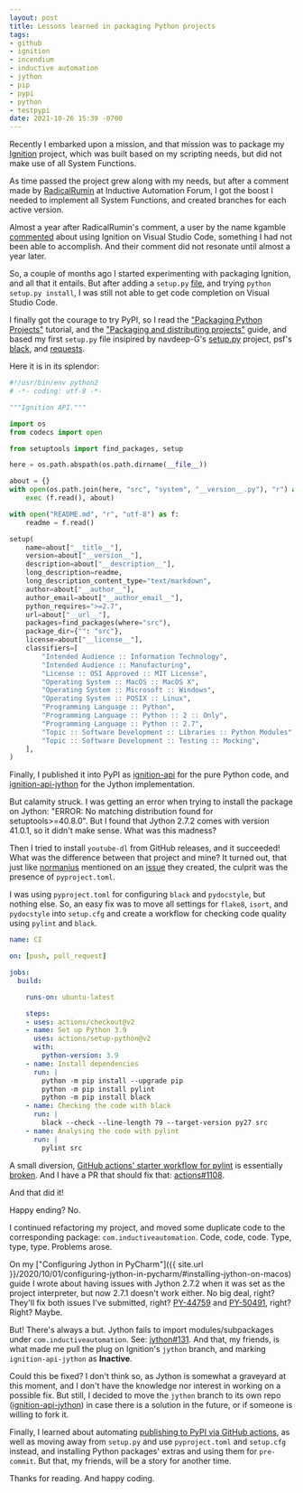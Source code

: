 ```yaml
---
layout: post
title: Lessons learned in packaging Python projects
tags:
- github
- ignition
- incendium
- inductive automation
- jython
- pip
- pypi
- python
- testpypi
date: 2021-10-26 15:39 -0700
---
```

Recently I embarked upon a mission, and that mission was to package my [Ignition](https://github.com/thecesrom/Ignition) project, which was built based on my scripting needs, but did not make use of all System Functions.

As time passed the project grew along with my needs, but after a comment made by [RadicalRumin](https://forum.inductiveautomation.com/t/system-library-files/29773/3?u=thecesrom.git) at Inductive Automation Forum, I got the boost I needed to implement all System Functions, and created branches for each active version.

Almost a year after RadicalRumin's comment, a user by the name kgamble [commented](https://forum.inductiveautomation.com/t/ignition-repo-now-with-branches/37932/6?u=thecesrom.git) about using Ignition on Visual Studio Code, something I had not been able to accomplish. And their comment did not resonate until almost a year later.

So, a couple of months ago I started experimenting with packaging Ignition, and all that it entails. But after adding a `setup.py` [file](https://forum.inductiveautomation.com/t/ignition-repo-now-with-branches/37932/7?u=thecesrom.git), and trying `python setup.py install`, I was still not able to get code completion on Visual Studio Code.

I finally got the courage to try PyPI, so I read the ["Packaging Python Projects"](https://packaging.python.org/tutorials/packaging-projects/) tutorial, and the ["Packaging and distributing projects"](https://packaging.python.org/guides/distributing-packages-using-setuptools/) guide, and based my first `setup.py` file insipired by navdeep-G's [setup.py](https://github.com/navdeep-G/setup.py) project, psf's [black](https://github.com/psf/black/blob/HEAD/setup.py), and [requests](https://github.com/psf/requests/blob/HEAD/setup.py).

Here it is in its splendor:

```python
#!/usr/bin/env python2
# -*- coding: utf-8 -*-

"""Ignition API."""

import os
from codecs import open

from setuptools import find_packages, setup

here = os.path.abspath(os.path.dirname(__file__))

about = {}
with open(os.path.join(here, "src", "system", "__version__.py"), "r") as f:
    exec (f.read(), about)

with open("README.md", "r", "utf-8") as f:
    readme = f.read()

setup(
    name=about["__title__"],
    version=about["__version__"],
    description=about["__description__"],
    long_description=readme,
    long_description_content_type="text/markdown",
    author=about["__author__"],
    author_email=about["__author_email__"],
    python_requires=">=2.7",
    url=about["__url__"],
    packages=find_packages(where="src"),
    package_dir={"": "src"},
    license=about["__license__"],
    classifiers=[
        "Intended Audience :: Information Technology",
        "Intended Audience :: Manufacturing",
        "License :: OSI Approved :: MIT License",
        "Operating System :: MacOS :: MacOS X",
        "Operating System :: Microsoft :: Windows",
        "Operating System :: POSIX :: Linux",
        "Programming Language :: Python",
        "Programming Language :: Python :: 2 :: Only",
        "Programming Language :: Python :: 2.7",
        "Topic :: Software Development :: Libraries :: Python Modules",
        "Topic :: Software Development :: Testing :: Mocking",
    ],
)

```

Finally, I published it into PyPI as [ignition-api](https://pypi.org/project/ignition-api/) for the pure Python code, and [ignition-api-jython](https://pypi.org/project/ignition-api-jython/) for the Jython implementation.

But calamity struck. I was getting an error when trying to install the package on Jython: "ERROR: No matching distribution found for setuptools>=40.8.0". But I found that Jython 2.7.2 comes with version 41.0.1, so it didn't make sense. What was this madness?

Then I tried to install `youtube-dl` from GitHub releases, and it succeeded! What was the difference between that project and mine? It turned out, that just like [normanius](https://github.com/normanius) mentioned on an [issue](https://github.com/pypa/pip/issues/9242) they created, the culprit was the presence of `pyproject.toml`.

I was using `pyproject.toml` for configuring `black` and `pydocstyle`, but nothing else. So, an easy fix was to move all settings for `flake8`, `isort`, and `pydocstyle` into `setup.cfg` and create a workflow for checking code quality using `pylint` and `black`.

```yml
name: CI

on: [push, pull_request]

jobs:
  build:

    runs-on: ubuntu-latest

    steps:
    - uses: actions/checkout@v2
    - name: Set up Python 3.9
      uses: actions/setup-python@v2
      with:
        python-version: 3.9
    - name: Install dependencies
      run: |
        python -m pip install --upgrade pip
        python -m pip install pylint
        python -m pip install black
    - name: Checking the code with black
      run: |
        black --check --line-length 79 --target-version py27 src
    - name: Analysing the code with pylint
      run: |
        pylint src

```

A small diversion, [GitHub actions' starter workflow for pylint](https://github.com/actions/starter-workflows/blob/HEAD/ci/pylint.yml) is essentially [broken](https://github.com/actions/starter-workflows/issues/636). And I have a PR that should fix that: [actions#1108](https://github.com/actions/starter-workflows/pull/1108).

And that did it!

Happy ending? No.

I continued refactoring my project, and moved some duplicate code to the corresponding package: `com.inductiveautomation`. Code, code, code. Type, type, type. Problems arose.

On my ["Configuring Jython in PyCharm"]({{ site.url }}/2020/10/01/configuring-jython-in-pycharm/#installing-jython-on-macos) guide I wrote about having issues with Jython 2.7.2 when it was set as the project interpreter, but now 2.7.1 doesn't work either. No big deal, right? They'll fix both issues I've submitted, right? [PY-44759](https://youtrack.jetbrains.com/issue/PY-44759) and [PY-50491](https://youtrack.jetbrains.com/issue/PY-50491), right? Right? Maybe.

But! There's always a but. Jython fails to import modules/subpackages under `com.inductiveautomation`. See: [jython#131](https://github.com/jython/jython/issues/131). And that, my friends, is what made me pull the plug on Ignition's `jython` branch, and marking `ignition-api-jython` as **Inactive**.

Could this be fixed? I don't think so, as Jython is somewhat a graveyard at this moment, and I don't have the knowledge nor interest in working on a possible fix. But still, I decided to move the `jython` branch to its own repo ([ignition-api-jython](https://github.com/thecesrom/ignition-api-jython)) in case there is a solution in the future, or if someone is willing to fork it.

Finally, I learned about automating [publishing to PyPI via GitHub actions](https://github.com/thecesrom/Ignition/blob/HEAD/.github/workflows/pypi_upload.yml), as well as moving away from `setup.py` and use `pyproject.toml` and `setup.cfg` instead, and installing Python packages' extras and using them for `pre-commit`. But that, my friends, will be a story for another time.

Thanks for reading. And happy coding.
